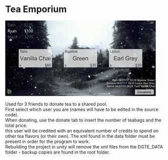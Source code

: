 # Tea Emporium

![alt text](https://github.com/ryanmoser/Tea-Emporium/blob/master/giphy.gif "Example Gif 1")


Used for 3 friends to donate tea to a shared pool.  
First select which user you are (names will have to be edited in the source code).  
When donating, use the donate tab to insert the number of teabags and the total price.  
  this user will be credited with an equivalent number of credits to spend on other tea flavors (or their own).
The xml found in the data folder must be present in order for the program to work.  
  Rebuilding the project in unity will remove the xml files from the DGTE_DATA folder - backup copies are found in the root folder.
